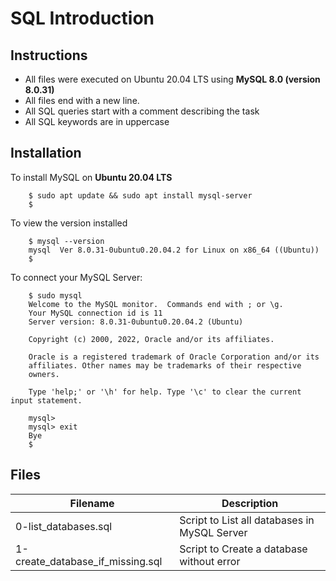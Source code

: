 # SQL Introduction

## Instructions

* All files were executed on Ubuntu 20.04 LTS using **MySQL 8.0 (version 8.0.31)**
* All files end with a new line.
* All SQL queries start with a comment describing the task
* All SQL keywords are in uppercase

## Installation

To install MySQL on **Ubuntu 20.04 LTS**

        $ sudo apt update && sudo apt install mysql-server
        $

To view the version installed

        $ mysql --version
        mysql  Ver 8.0.31-0ubuntu0.20.04.2 for Linux on x86_64 ((Ubuntu))
        $

To connect your MySQL Server:

        $ sudo mysql
        Welcome to the MySQL monitor.  Commands end with ; or \g.
        Your MySQL connection id is 11
        Server version: 8.0.31-0ubuntu0.20.04.2 (Ubuntu)

        Copyright (c) 2000, 2022, Oracle and/or its affiliates.

        Oracle is a registered trademark of Oracle Corporation and/or its
        affiliates. Other names may be trademarks of their respective
        owners.

        Type 'help;' or '\h' for help. Type '\c' to clear the current input statement.

        mysql>
        mysql> exit
        Bye
        $

## Files

| Filename | Description |
| -------- | ----------- |
| 0-list_databases.sql | Script to List all databases in MySQL Server |
| 1-create_database_if_missing.sql | Script to Create a database without error |
